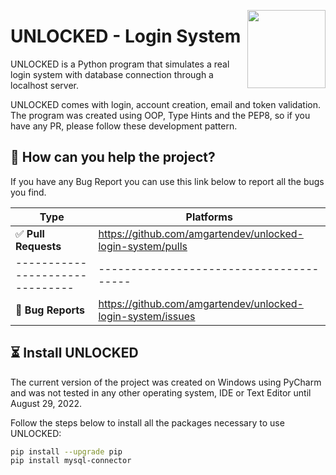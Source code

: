 <a href="https:/github.com/amgartendev/unlocked-login-system"><img src="https://i.ibb.co/g9VVDdY/unlockedf.png" width="125" height="125" align="right" /></a>

# UNLOCKED - Login System

UNLOCKED is a Python program that simulates a real login system with
database connection through a localhost server.

UNLOCKED comes with login, account creation, email and token validation.
The program was created using OOP, Type Hints and the PEP8, so if you
have any PR, please follow these development pattern.


## 💬 How can you help the project?

If you have any Bug Report you can use this link below to report all
the bugs you find.

| Type                            | Platforms                               |
|---------------------------------|-----------------------------------------|
| ✅ **Pull Requests**           |  https://github.com/amgartendev/unlocked-login-system/pulls|
| ------------------------------- | --------------------------------------- |
| 🚨 **Bug Reports**              | https://github.com/amgartendev/unlocked-login-system/issues|


## ⏳ Install UNLOCKED

The current version of the project was created on Windows using PyCharm
and was not tested in any other operating system, IDE or Text Editor
until August 29, 2022.

Follow the steps below to install all the packages necessary to use
UNLOCKED:

```bash
pip install --upgrade pip
pip install mysql-connector
```
